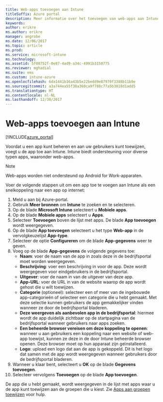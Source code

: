 ```yaml
---
title: Web-apps toevoegen aan Intune
titleSuffix: Azure portal
description: Meer informatie over het toevoegen van web-apps aan Intune.
keywords: 
author: erikre
ms.author: erikre
manager: angrobe
ms.date: 12/06/2017
ms.topic: article
ms.prod: 
ms.service: microsoft-intune
ms.technology: 
ms.assetid: 5f08752f-0e87-4ad9-a34c-4991b3150775
ms.reviewer: mghadial
ms.suite: ems
ms.custom: intune-azure
ms.openlocfilehash: 6da1441b16a43b5e22bedd9e87970f3388b11b9e
ms.sourcegitcommit: a3a744ea55f38a360ca9f788c77a5b3018d1add5
ms.translationtype: HT
ms.contentlocale: nl-NL
ms.lasthandoff: 12/30/2017
---
```

# <a name="how-to-add-web-apps-to-microsoft-intune"></a>Web-apps toevoegen aan Intune

[!INCLUDE[azure_portal](./includes/azure_portal.md)]

Voordat u een app kunt beheren en aan uw gebruikers kunt toewijzen, voegt u de app toe aan Intune. Intune biedt ondersteuning voor diverse typen apps, waaronder web-apps.

> [!Note]
> Web-apps worden niet ondersteund op Android for Work-apparaten.

Voer de volgende stappen uit om een app toe te voegen aan Intune als een snelkoppeling naar een app op internet:

1. Meld u aan bij Azure-portal.
2. Gebruik **Meer bronnen** om **Intune** te zoeken en te selecteren.
3. Op de blade **Microsoft Intune** selecteert u **Mobiele apps**.
4. Op de blade **Mobiele apps** selecteert u **Apps**.
5. Selecteer **Toevoegen** boven de lijst met apps. De blade **App toevoegen** wordt weergegeven.
6. Op de blade **App toevoegen** selecteert u het type **Web-app** in de vervolgkeuzelijst **App-type**.
7. Selecteer de optie **Configureren** om de blade **App-gegevens** weer te geven.
8. Voeg op de blade **App-gegevens** de volgende gegevens toe:
    - **Naam**: voer de naam van de app in zoals deze in de bedrijfsportal moet worden weergegeven.
    - **Beschrijving**: voer een beschrijving in voor de app. Deze wordt weergegeven voor eindgebruikers in de bedrijfsportal.
    - **Uitgever**: voer de naam in van de uitgever van deze app.
    - **App-URL**: voer de URL in van de website waarop de app wordt gehost die u wilt toewijzen.
    - **Categorie** (optioneel): selecteer een of meer van de ingebouwde app-categorieën of selecteer een categorie die u hebt gemaakt. Met deze selectie kunnen gebruikers de app gemakkelijker vinden wanneer ze door de bedrijfsportal bladeren.
    - **Deze weergeven als aanbevolen app in de bedrijfsportal**: hiermee wordt de app duidelijk zichtbaar op de startpagina van de bedrijfsportal wanneer gebruikers naar apps zoeken.
    - **Een beheerde browser vereisen om deze koppeling te openen**: wanneer u aan gebruikers een koppeling naar een website of web-app toewijst, kunnen ze deze in de door Intune beheerde browser openen. Deze browser moet op hun apparaat zijn geïnstalleerd.
    - **Logo**: upload een logo dat aan de app is gekoppeld. Dit is het logo dat samen met de app wordt weergegeven wanneer gebruikers door de bedrijfsportal bladeren.
9. Wanneer u klaar bent, selecteert u **OK** op de blade **Gegevens toevoegen**.
10. Selecteer vervolgens **Toevoegen** op de blade **App toevoegen**.

De app die u hebt gemaakt, wordt weergegeven in de lijst met apps waar u de app kunt toewijzen aan de groepen die u kiest. Zie [Apps aan groepen toewijzen](apps-deploy.md) voor hulp.